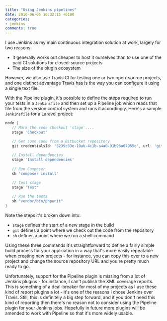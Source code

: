 ```yaml
---
title: "Using Jenkins pipelines"
date: 2016-06-05 16:32:15 +0100
categories:
- jenkins
comments: true
---
```


I use Jenkins as my main continuous integration solution at work, largely for two reasons:

* It generally works out cheaper to host it ourselves than to use one of the paid CI solutions for closed-source projects
* The size of the plugin ecosystem

However, we also use Travis CI for testing one or two open-source projects, and one distinct advantage Travis has is the way you can configure it using a single text file.

With the Pipeline plugin, it's possible to define the steps required to run your tests in a `Jenkinsfile` and then set up a Pipeline job which reads that file from the version control system and runs it accordingly. Here's a sample `Jenkinsfile` for a Laravel project:

```groovy
node {
   // Mark the code checkout 'stage'....
   stage 'Checkout'

   // Get some code from a Bitbucket repository
   git credentialsId: '5239c33e-10ab-4c1b-a4a0-91b96a07955e', url: 'git@bitbucket.org:matthewbdaly/my-app.git'
   
   // Install dependencies
   stage 'Install dependencies'
   
   // Run Composer
   sh 'composer install'

   // Test stage
   stage 'Test'
   
   // Run the tests
   sh "vendor/bin/phpunit"
}
```

Note the steps it's broken down into:

* `stage` defines the start of a new stage in the build
* `git` defines a point where we check out the code from the repository
* `sh` defines a point where we run a shell command

Using these three commands it's straightforward to define a fairly simple build process for your application in a way that's more easily repeatable when creating new projects - for instance, you can copy this over to a new project and change the source repository URL and you're pretty much ready to go.

Unfortunately, support for the Pipeline plugin is missing from a lot of Jenkins plugins - for instance, I can't publish the XML coverage reports. This is something of a deal-breaker for most of my projects as I use these kind of report plugins a lot - it's one of the reasons I chose Jenkins over Travis. Still, this is definitely a big step forward, and if you don't need this kind of reporting then there's no reason not to consider using the Pipeline plugin for your Jenkins jobs. Hopefully in future more plugins will be amended to work with Pipeline so that it's more widely usable.
